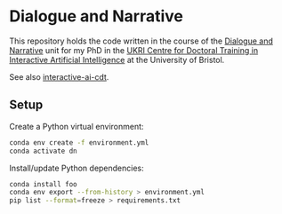 # Dialogue and Narrative

This repository holds the code written in the course of the
[Dialogue and Narrative](https://www.bristol.ac.uk/unit-programme-catalogue/UnitDetails.jsa;?ayrCode=23%2F24&unitCode=COMSM0023)
unit for my PhD in the [UKRI Centre for Doctoral Training in Interactive
Artificial Intelligence](https://www.bristol.ac.uk/cdt/interactive-ai/) at the
University of Bristol.

See also [interactive-ai-cdt](https://github.com/tslwn/interactive-ai-cdt).

## Setup

Create a Python virtual environment:

```bash
conda env create -f environment.yml
conda activate dn
```

Install/update Python dependencies:

```bash
conda install foo
conda env export --from-history > environment.yml
pip list --format=freeze > requirements.txt
```
